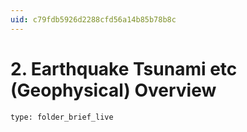 ```yaml
---
uid: c79fdb5926d2288cfd56a14b85b78b8c
---
```


# 2. Earthquake Tsunami etc (Geophysical) Overview
 
```ccard
type: folder_brief_live
```
 
